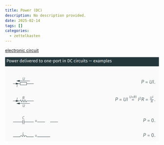 ```yaml
---
title: Power (DC)
description: No description provided.
date: 2025-02-14
tags: []
categories:
  - zettelkasten
---
```


[electronic circuit](electronic%20circuit)

![Pasted image 20221127220449](attachments/Pasted%20image%2020221127220449.png)

